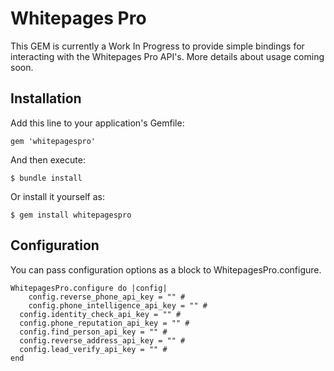 # Whitepages Pro

This GEM is currently a Work In Progress to provide simple bindings for interacting with the Whitepages Pro API's. More details about usage coming soon.


## Installation

Add this line to your application's Gemfile:

    gem 'whitepagespro'

And then execute:

    $ bundle install

Or install it yourself as:

    $ gem install whitepagespro
    
## Configuration

You can pass configuration options as a block to WhitepagesPro.configure.

    WhitepagesPro.configure do |config|
	    config.reverse_phone_api_key = "" #
	    config.phone_intelligence_api_key = "" #
      config.identity_check_api_key = "" #
      config.phone_reputation_api_key = "" #
      config.find_person_api_key = "" #
      config.reverse_address_api_key = "" #
      config.lead_verify_api_key = "" #
    end
